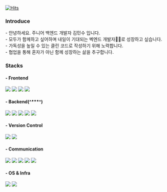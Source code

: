[![Hits](https://hits.seeyoufarm.com/api/count/incr/badge.svg?url=https%3A%2F%2Fgithub.com%2Fdeveloper-kms&count_bg=%23C2C6BF&title_bg=%23F38696&icon=github.svg&icon_color=%23000000&title=visit&edge_flat=false)](https://hits.seeyoufarm.com)
<br>
<h3>Introduce</h3>
- 안녕하세요. 주니어 백엔드 개발자 김민수 입니다. <br>
- 모두가 함께하고 싶어하며 내일이 기대되는 벡엔드 개발자👩‍💻로 성장하고 싶습니다. <br>
- 가독성을 높일 수 있는 클린 코드로 작성하기 위해 노력합니다. <br>
- 협업을 통해 혼자가 아닌 함께 성장하는 삶을 추구합니다.
<!-- ### Junior Server-Backend Developer -->
  <h3>Stacks</h3>
  <h4>- Frontend</h4>
  <p>
  <img src="https://img.shields.io/badge/HTML-E34F26?style=flat-square&logo=HTML5&logoColor=white"/>
  <img src="https://img.shields.io/badge/CSS-E89313?style=flat-square&logo=CSS3&logoColor=white"/>
  <img src="https://img.shields.io/badge/JAVASCRIPT(JQUERY)-0769AD?style=flat-square&logo=JavaScript&logoColor=white"/>
  <img src="https://img.shields.io/badge/BOOTSTRAP-7952B3?style=flat-square&logo=Bootstrap&logoColor=white"/>
  </p>
  <h4>- Backend(^***^)</h4>
  <p>
  <img src="https://img.shields.io/badge/Python-3776AB?style=flat-square&logo=Python&logoColor=white"/>
  <img src="https://img.shields.io/badge/Django(DRF)-56B366?style=flat-square&logo=Django&logoColor=white"/>
  <img src="https://img.shields.io/badge/FastAPI-56B366?style=flat-square&logo=FastAPI&logoColor=white"/>
  <img src="https://img.shields.io/badge/PostgreSQL-4169E1?style=flat-square&logo=PostgreSQL&logoColor=white"/>
  <img src="https://img.shields.io/badge/SQLite-003B57?style=flat-square&logo=SQLite&logoColor=white"/>
  </p>
  <h4>- Version Control</h4>
  <p>
  <img src="https://img.shields.io/badge/Git-F05032?style=flat-square&logo=Git&logoColor=white"/>
  <img src="https://img.shields.io/badge/GitHub-181717?style=flat-square&logo=GitHub&logoColor=white"/>
  </p>
  <h4>- Communication</h4>
  <p>
  <img src="https://img.shields.io/badge/Figma-8BC0D0?style=flat-square&logo=Figma&logoColor=white"/>
  <img src="https://img.shields.io/badge/Ovenapp-FF4F8B?style=flat-square&logo=GitBook&logoColor=white"/>
  <img src="https://img.shields.io/badge/Draw.io-407AFC?style=flat-square&logo=GitBook&logoColor=white"/>
  <img src="https://img.shields.io/badge/ErdCloud-DA1F26?style=flat-square&logo=GitBook&logoColor=white"/>
  <img src="https://img.shields.io/badge/Notion-FDA061?style=flat-square&logo=Notion&logoColor=white"/>
  </p>
  <h4>- OS & Infra</h4>
  <p>
  <img src="https://img.shields.io/badge/Ubuntu-232F3E?style=flat-square&logo=Ubuntu&logoColor=white"/>
  <img src="https://img.shields.io/badge/AWS(S3, Lightsail, IAM)-6D4C9F?style=flat-square&logo=Amazon AWS&logoColor=white"/>
  </p>
  <br>
<!--   <img src="https://github-readme-stats.vercel.app/api?username=developer-kms&theme=buefy&show_icons=true"> -->
